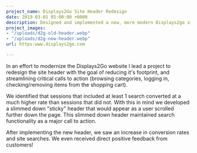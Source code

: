 ```yaml
---
project_name: Displays2Go Site Header Redesign
date: 2019-03-01 05:00:00 +0000
description: Designed and implemented a new, more modern Displays2go site header.
project_images:
- "/uploads/d2g-old-header.webp"
- "/uploads/d2g-new-header.webp"
url: https:www.displays2go.com

---
```

In an effort to modernize the Displays2Go website I lead a project to redesign the site header with the goal of reducing it's footprint, and streamlining critical calls to action (browsing categories, logging in, checking/removing items from the shopping cart).

We identified that sessions that included at least 1 search converted at a much higher rate than sessions that did not. With this in mind we developed a slimmed down "sticky" header that would appear as a user scrolled further down the page. This slimmed down header maintained search functionality as a major call to action.

After implementing the new header, we saw an increase in conversion rates and site searches. We even received direct positive feedback from customers!